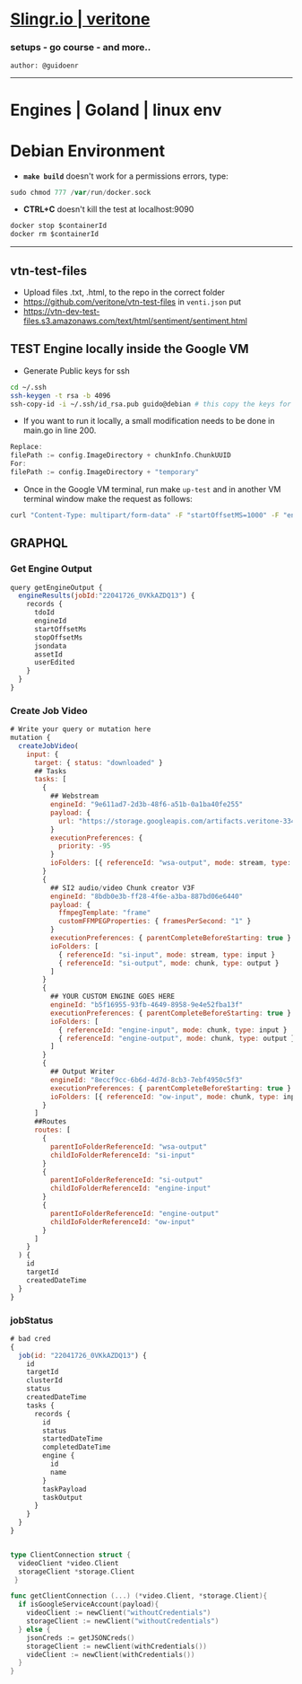 # <ins>Slingr.io | veritone</ins>
### setups - go course - and more..
`author: @guidoenr`

---

# Engines | Goland | linux env 

# Debian Environment
* **`make build`** doesn't work for a permissions errors, type: 
```go
sudo chmod 777 /var/run/docker.sock
```

* **CTRL+C** doesn't kill the test at localhost:9090
```go
docker stop $containerId
docker rm $containerId
```


---
## vtn-test-files
- Upload files .txt, .html, to the repo in the correct folder
- https://github.com/veritone/vtn-test-files
in `venti.json` put 
- https://vtn-dev-test-files.s3.amazonaws.com/text/html/sentiment/sentiment.html



## TEST Engine locally inside the Google VM 
* Generate Public keys for ssh
```bash
cd ~/.ssh
ssh-keygen -t rsa -b 4096
ssh-copy-id -i ~/.ssh/id_rsa.pub guido@debian # this copy the keys for guido@debian
```


* If you want to run it locally, a small modification needs to be done in main.go 
in line 200.
```go
Replace:
filePath := config.ImageDirectory + chunkInfo.ChunkUUID
For:
filePath := config.ImageDirectory + "temporary"
```
* Once in the Google VM terminal, run make `up-test` and in another VM terminal window make the request as follows:
```bash
curl "Content-Type: multipart/form-data" -F "startOffsetMS=1000" -F "endOffsetMS=2000" -F "cacheURI=https://storage.googleapis.com/artifacts.veritone-334718.appspot.com/containers/Globo/google-label-video.mp4" -F "payload={\"applicationId\":\"applicationId\",\"recordingId\":\"recordingId\",\"jobId\":\"jobId\",\"taskId\":\"taskId\",\"token\":\"token\",\"mode\":\"mode\",\"libraryId\":\"libraryId\",\"libraryEngineModelId\":\"libraryEngineModelId\",\"veritoneApiBaseUrl\":\"https://api.veritone.com\",\"UseGoogleServiceAccount\":\"true\"}" http://0.0.0.0:8080/process
```




## GRAPHQL

### Get Engine Output
```js
query getEngineOutput {
  engineResults(jobId:"22041726_0VKkAZDQ13") {
    records {
      tdoId
      engineId
      startOffsetMs
      stopOffsetMs
      jsondata
      assetId
      userEdited
    }
  }
}
```
### Create Job Video
```js
# Write your query or mutation here
mutation {
  createJobVideo(
    input: {
      target: { status: "downloaded" }
      ## Tasks
      tasks: [
        {
          ## Webstream 
          engineId: "9e611ad7-2d3b-48f6-a51b-0a1ba40fe255"
          payload: {
            url: "https://storage.googleapis.com/artifacts.veritone-334718.appspot.com/containers/Celebrity_recognition/tom_holland.mp4"
          }
          executionPreferences: {
            priority: -95
          }
          ioFolders: [{ referenceId: "wsa-output", mode: stream, type: output }]
        }
        {
          ## SI2 audio/video Chunk creator V3F
          engineId: "8bdb0e3b-ff28-4f6e-a3ba-887bd06e6440"
          payload: {
            ffmpegTemplate: "frame"
            customFFMPEGProperties: { framesPerSecond: "1" }
          }
          executionPreferences: { parentCompleteBeforeStarting: true }
          ioFolders: [
            { referenceId: "si-input", mode: stream, type: input }
            { referenceId: "si-output", mode: chunk, type: output }
          ]
        }
        {
          ## YOUR CUSTOM ENGINE GOES HERE
          engineId: "b5f16955-93fb-4649-8958-9e4e52fba13f"
          executionPreferences: { parentCompleteBeforeStarting: true }
          ioFolders: [
            { referenceId: "engine-input", mode: chunk, type: input }
            { referenceId: "engine-output", mode: chunk, type: output }
          ]
        }
        {
          ## Output Writer
          engineId: "8eccf9cc-6b6d-4d7d-8cb3-7ebf4950c5f3"
          executionPreferences: { parentCompleteBeforeStarting: true }
          ioFolders: [{ referenceId: "ow-input", mode: chunk, type: input }]
        }
      ]
      ##Routes
      routes: [
        {
          parentIoFolderReferenceId: "wsa-output"
          childIoFolderReferenceId: "si-input"
        }
        {
          parentIoFolderReferenceId: "si-output"
          childIoFolderReferenceId: "engine-input"
        }
        {
          parentIoFolderReferenceId: "engine-output"
          childIoFolderReferenceId: "ow-input"
        }
      ]
    }
  ) {
    id
    targetId
    createdDateTime
  }
}

```

### jobStatus
```js
# bad cred
{
  job(id: "22041726_0VKkAZDQ13") {
    id
    targetId
    clusterId
    status
    createdDateTime
    tasks {
      records {
        id
        status
        startedDateTime
        completedDateTime
        engine {
          id
          name
        }
        taskPayload
        taskOutput
      }
    }
  }
}
```

```go

type ClientConnection struct {
  videoClient *video.Client
  storageClient *storage.Client
 }

func getClientConnection (...) (*video.Client, *storage.Client){
  if isGoogleServiceAccount(payload){
    videoClient := newClient("withoutCredentials")
    storageClient := newClient("withoutCredentials")
  } else {
    jsonCreds := getJSONCreds()
    storageClient := newClient(withCredentials())
    videClient := newClient(withCredentials())
  }
}
